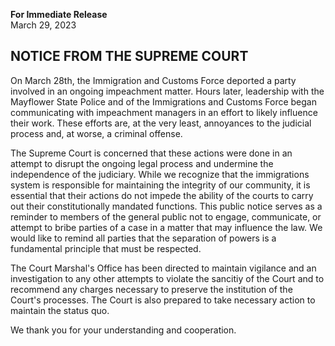 <head>
	<meta content="og:title" property="Public Notice in Regards to the Impeachment of Colonel AA_MP" />
    <meta content="og:description" property="LANDER, MF — On March 28th, the Immigration and Customs Force deported a party involved in an ongoing impeachment matter. Hours later, leadership with the Mayflower State Police and of the Immigrations and Customs Force began communicating with impeachment managers in an effort to likely influence their work. These efforts are... [Read More](https://mfcourts.github.io/press-releases/impeachment-obstruction.html)" />
</head>

**For Immediate Release**\
March 29, 2023


## NOTICE FROM THE SUPREME COURT

On March 28th, the Immigration and Customs Force deported a party involved in an ongoing impeachment matter. Hours later, leadership with the Mayflower State Police and of the Immigrations and Customs Force began communicating with impeachment managers in an effort to likely influence their work. These efforts are, at the very least, annoyances to the judicial process and, at worse, a criminal offense. 

The Supreme Court is concerned that these actions were done in an attempt to disrupt the ongoing legal process and undermine the independence of the judiciary. While we recognize that the immigrations system is responsible for maintaining the integrity of our community, it is essential that their actions do not impede the ability of the courts to carry out their constitutionally mandated functions. This public notice serves as a reminder to members of the general public not to engage, communicate, or attempt to bribe parties of a case in a matter that may influence the law. We would like to remind all parties that the separation of powers is a fundamental principle that must be respected.

The Court Marshal's Office has been directed to maintain vigilance and an investigation to any other attempts to violate the sancitiy of the Court and to recommend any charges necessary to preserve the institution of the Court's processes. The Court is also prepared to take necessary action to maintain the status quo.

We thank you for your understanding and cooperation.

##
